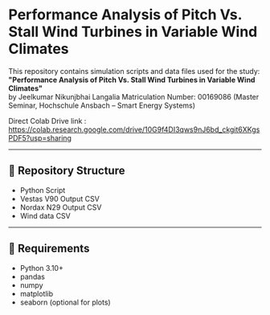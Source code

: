 # Performance Analysis of Pitch Vs. Stall Wind Turbines in Variable Wind Climates

This repository contains simulation scripts and data files used for the study:  
**"Performance Analysis of Pitch Vs. Stall Wind Turbines in Variable Wind Climates"**  
by Jeelkumar Nikunjbhai Langalia 
Matriculation Number: 00169086 
(Master Seminar, Hochschule Ansbach – Smart Energy Systems)

Direct Colab Drive link : https://colab.research.google.com/drive/10G9f4DI3qws9nJ6bd_ckgit6XKgsPDF5?usp=sharing

---

## 📁 Repository Structure

- Python Script
- Vestas V90 Output CSV
- Nordax N29 Output CSV
- Wind data CSV

---

## 🔧 Requirements

- Python 3.10+
- pandas
- numpy
- matplotlib
- seaborn (optional for plots)




